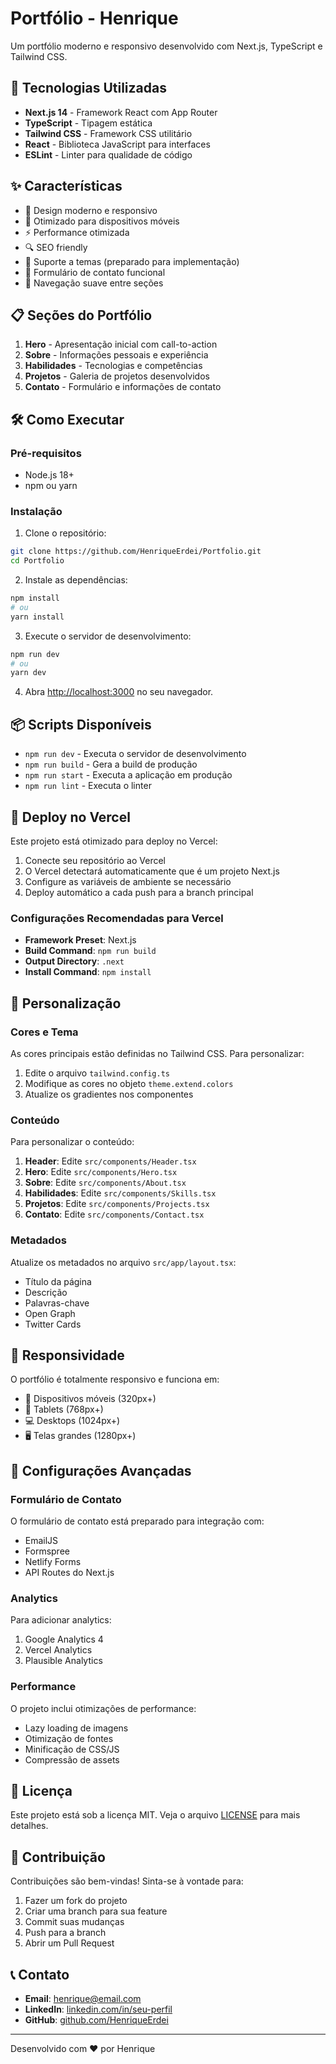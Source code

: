 # Portfólio - Henrique

Um portfólio moderno e responsivo desenvolvido com Next.js, TypeScript e Tailwind CSS.

## 🚀 Tecnologias Utilizadas

- **Next.js 14** - Framework React com App Router
- **TypeScript** - Tipagem estática
- **Tailwind CSS** - Framework CSS utilitário
- **React** - Biblioteca JavaScript para interfaces
- **ESLint** - Linter para qualidade de código

## ✨ Características

- 🎨 Design moderno e responsivo
- 📱 Otimizado para dispositivos móveis
- ⚡ Performance otimizada
- 🔍 SEO friendly
- 🌙 Suporte a temas (preparado para implementação)
- 📧 Formulário de contato funcional
- 🎯 Navegação suave entre seções

## 📋 Seções do Portfólio

1. **Hero** - Apresentação inicial com call-to-action
2. **Sobre** - Informações pessoais e experiência
3. **Habilidades** - Tecnologias e competências
4. **Projetos** - Galeria de projetos desenvolvidos
5. **Contato** - Formulário e informações de contato

## 🛠️ Como Executar

### Pré-requisitos

- Node.js 18+ 
- npm ou yarn

### Instalação

1. Clone o repositório:
```bash
git clone https://github.com/HenriqueErdei/Portfolio.git
cd Portfolio
```

2. Instale as dependências:
```bash
npm install
# ou
yarn install
```

3. Execute o servidor de desenvolvimento:
```bash
npm run dev
# ou
yarn dev
```

4. Abra [http://localhost:3000](http://localhost:3000) no seu navegador.

## 📦 Scripts Disponíveis

- `npm run dev` - Executa o servidor de desenvolvimento
- `npm run build` - Gera a build de produção
- `npm run start` - Executa a aplicação em produção
- `npm run lint` - Executa o linter

## 🚀 Deploy no Vercel

Este projeto está otimizado para deploy no Vercel:

1. Conecte seu repositório ao Vercel
2. O Vercel detectará automaticamente que é um projeto Next.js
3. Configure as variáveis de ambiente se necessário
4. Deploy automático a cada push para a branch principal

### Configurações Recomendadas para Vercel

- **Framework Preset**: Next.js
- **Build Command**: `npm run build`
- **Output Directory**: `.next`
- **Install Command**: `npm install`

## 🎨 Personalização

### Cores e Tema

As cores principais estão definidas no Tailwind CSS. Para personalizar:

1. Edite o arquivo `tailwind.config.ts`
2. Modifique as cores no objeto `theme.extend.colors`
3. Atualize os gradientes nos componentes

### Conteúdo

Para personalizar o conteúdo:

1. **Header**: Edite `src/components/Header.tsx`
2. **Hero**: Edite `src/components/Hero.tsx`
3. **Sobre**: Edite `src/components/About.tsx`
4. **Habilidades**: Edite `src/components/Skills.tsx`
5. **Projetos**: Edite `src/components/Projects.tsx`
6. **Contato**: Edite `src/components/Contact.tsx`

### Metadados

Atualize os metadados no arquivo `src/app/layout.tsx`:

- Título da página
- Descrição
- Palavras-chave
- Open Graph
- Twitter Cards

## 📱 Responsividade

O portfólio é totalmente responsivo e funciona em:

- 📱 Dispositivos móveis (320px+)
- 📱 Tablets (768px+)
- 💻 Desktops (1024px+)
- 🖥️ Telas grandes (1280px+)

## 🔧 Configurações Avançadas

### Formulário de Contato

O formulário de contato está preparado para integração com:

- EmailJS
- Formspree
- Netlify Forms
- API Routes do Next.js

### Analytics

Para adicionar analytics:

1. Google Analytics 4
2. Vercel Analytics
3. Plausible Analytics

### Performance

O projeto inclui otimizações de performance:

- Lazy loading de imagens
- Otimização de fontes
- Minificação de CSS/JS
- Compressão de assets

## 📄 Licença

Este projeto está sob a licença MIT. Veja o arquivo [LICENSE](LICENSE) para mais detalhes.

## 🤝 Contribuição

Contribuições são bem-vindas! Sinta-se à vontade para:

1. Fazer um fork do projeto
2. Criar uma branch para sua feature
3. Commit suas mudanças
4. Push para a branch
5. Abrir um Pull Request

## 📞 Contato

- **Email**: henrique@email.com
- **LinkedIn**: [linkedin.com/in/seu-perfil](https://linkedin.com)
- **GitHub**: [github.com/HenriqueErdei](https://github.com/HenriqueErdei)

---

Desenvolvido com ❤️ por Henrique
